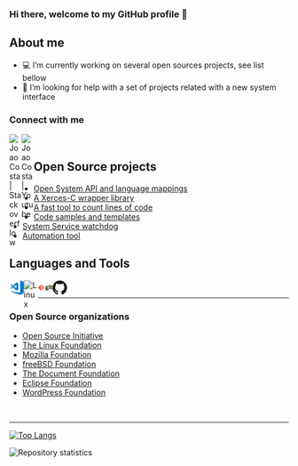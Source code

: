 ### Hi there, welcome to my GitHub profile  👋

<!--
**jmpcosta/jmpcosta** is a ✨ _special_ ✨ repository because its `README.md` (this file) appears on your GitHub profile.

Here are some ideas to get you started:
- 🌱 I’m currently learning ...
- 📫 How to reach me: ...
- 😄 Pronouns: ...
- ⚡ Fun fact: ...
- 💬 Ask me about System Architecture or System Programming 
-->

## About me
- :computer: I’m currently working on several open sources projects, see list bellow
- :eyes: I’m looking for help with a set of projects related with a new system interface

### Connect with me
[<img align="left" alt="Joao Costa | Stackoverflow" width="22px"  src="https://cdn.jsdelivr.net/npm/simple-icons@3.12.3/icons/stackoverflow.svg"/>][exchange]
[<img align="left" alt="Joao Costa | Youtube"       width="22px"  src="https://cdn.jsdelivr.net/npm/simple-icons@3.13.0/icons/youtube.svg"/>][youtube]

<br/>

## Open Source projects
- [Open System API and language mappings][osapi]
- [A Xerces-C wrapper library][ARTA]
- [A fast tool to count lines of code][LOC]
- [Code samples and templates][CODE]
- [System Service watchdog][SWATCHDOG]
- [Automation tool][MONKEY]

## Languages and Tools
[<img align="left" alt="Visual Studio Code" width="26px"  src="https://raw.githubusercontent.com/github/explore/80688e429a7d4ef2fca1e82350fe8e3517d3494d/topics/visual-studio-code/visual-studio-code.png"/>][vscode]
[<img align="left" alt="Linux" width="26px"  src="https://img.icons8.com/color/linux"/>][linux]
[<img align="left" alt="Linux" width="26px"  src="https://raw.githubusercontent.com/github/explore/80688e429a7d4ef2fca1e82350fe8e3517d3494d/topics/git/git.png"/>][git]
[<img align="left" alt="Linux" width="26px"  src="https://raw.githubusercontent.com/github/explore/78df643247d429f6cc873026c0622819ad797942/topics/github/github.png"/>][gh]

<!--
[<img align="left" alt="Oracle DB" width="26px"  src="https://icons8.com/icons/set/oracle"/>][oracledb]
-->

<br/>

---

### Open Source organizations
- [Open Source Initiative][osi]
- [The Linux Foundation][lxfond]
- [Mozilla Foundation][mozfond]
- [freeBSD Foundation][fbsdfond]
- [The Document Foundation][libre]
- [Eclipse Foundation][eclipse]
- [WordPress Foundation][wordpress]
<br/>

---

[![Top Langs](https://github-readme-stats.vercel.app/api/top-langs/?username=jmpcosta)](https://github.com/anuraghazra/github-readme-stats)

<img align="left" alt="Repository statistics" src="https://github-readme-stats.vercel.app/api?username=jmpcosta&show_icons=true&hide_border=true&count_private=true&hide_title=true&hide=prs&theme=dracula" />



[osapi]:     https://github.com/os-api
[linkedin]:  https://pt.linkedin.com/in/jmpcosta
[exchange]:  https://stackexchange.com/users/16625488/joao-costa
[vscode]:    https://code.visualstudio.com
[oracledb]:  https://www.oracle.com/database
[linux]:     https://www.linux.org
[git]:       https://git-scm.com
[gh]:        https://github.com
[youtube]:   https://www.youtube.com/channel/UCK2eyRc_x0mvKEOJUoGK8tA

[osi]:       https://opensource.org/
[lxfond]:    https://www.linuxfoundation.org
[mozfond]:   https://foundation.mozilla.org
[fbsdfond]:  https://freebsdfoundation.org/
[libre]:     https://www.documentfoundation.org
[eclipse]:   https://www.eclipse.org
[wordpress]: https://wordpressfoundation.org

[ARTA]:      https://github.com/jmpcosta/arta
[LOC]:       https://github.com/jmpcosta/loc
[CODE]:      https://github.com/jmpcosta/code
[SWATCHDOG]: https://github.com/jmpcosta/swatchdog
[MONKEY]:    https://github.com/jmpcosta/monkey
